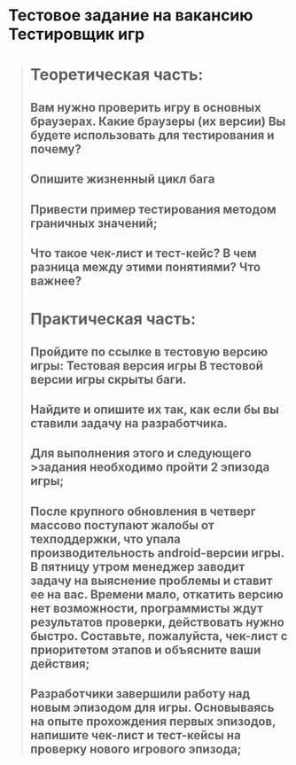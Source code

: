 # Тестовое задание на вакансию Тестировщик игр 

># Теоретическая часть:
>## Вам нужно проверить игру в основных браузерах. Какие браузеры (их версии) Вы будете использовать для тестирования и почему?
>## Опишите жизненный цикл бага
>## Привести пример тестирования методом граничных значений;
>## Что такое чек-лист и тест-кейс? В чем разница между этими понятиями? Что важнее?
># Практическая часть: 
>## Пройдите по ссылке в тестовую версию игры: Тестовая версия игры В тестовой версии игры скрыты баги. 
>## Найдите и опишите их так, как если бы вы ставили задачу на разработчика. 
>## Для выполнения этого и следующего >задания необходимо пройти 2 эпизода игры;
>## После крупного обновления в четверг массово поступают жалобы от техподдержки, что упала производительность android-версии игры. В пятницу утром менеджер заводит задачу на выяснение проблемы и ставит ее на вас. Времени мало, откатить версию нет возможности, программисты ждут результатов проверки, действовать нужно быстро. Составьте, пожалуйста, чек-лист с приоритетом этапов и объясните ваши действия;
>## Разработчики завершили работу над новым эпизодом для игры. Основываясь на опыте прохождения первых эпизодов, напишите чек-лист и тест-кейсы на проверку нового игрового эпизода;

